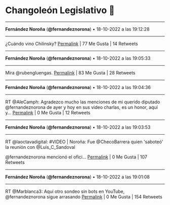 # Changoleón Legislativo 🙈
*****
**Fernández Noroña** (**@fernandeznorona**) • 18-10-2022 a las 19:12:28
*****
¿Cuándo vino Chilinsky?
[Permalink](https://twitter.com/fernandeznorona/status/1582570346603241472) | 77 Me Gusta | 14 Retweets
*****
**Fernández Noroña** (**@fernandeznorona**) • 18-10-2022 a las 19:05:33
*****
Mira @rubengluengas.
[Permalink](https://twitter.com/fernandeznorona/status/1582568608156520448) | 83 Me Gusta | 28 Retweets
*****
**Fernández Noroña** (**@fernandeznorona**) • 18-10-2022 a las 19:04:36
*****
RT @AleCamph: Agradezco mucho las menciones de mi querido diputado @fernandeznorona de ayer y hoy en sus video charlas, es un honor, aquí y…
[Permalink](https://twitter.com/fernandeznorona/status/1582568367356923904) | 0 Me Gusta | 12 Retweets
*****
**Fernández Noroña** (**@fernandeznorona**) • 18-10-2022 a las 19:03:53
*****
RT @laoctavadigital: #VIDEO | Noroña: Fue @ChecoBarrera quien 'saboteó' la reunión con @Luis_C_Sandoval


@fernandeznorona mencionó el ofici…
[Permalink](https://twitter.com/fernandeznorona/status/1582568189329694720) | 0 Me Gusta | 107 Retweets
*****
**Fernández Noroña** (**@fernandeznorona**) • 18-10-2022 a las 19:01:08
*****
RT @Marblanca3: Aquí otro sondeo sin bots en YouTube, ⁦@fernandeznorona⁩ sigue arrasando
[Permalink](https://twitter.com/fernandeznorona/status/1582567495742812160) | 0 Me Gusta | 154 Retweets